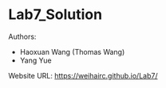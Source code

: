 # Lab7_Solution
Authors:
- Haoxuan Wang (Thomas Wang)
- Yang Yue

Website URL: https://weihairc.github.io/Lab7/
